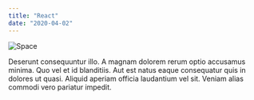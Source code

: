 ```yaml
---
title: "React"
date: "2020-04-02"
---
```


![Space](./code.jpg)

Deserunt consequuntur illo. A magnam dolorem rerum optio accusamus minima. Quo vel et id blanditiis. Aut est natus eaque consequatur quis in dolores ut quasi. Aliquid aperiam officia laudantium vel sit. Veniam alias commodi vero pariatur impedit.

